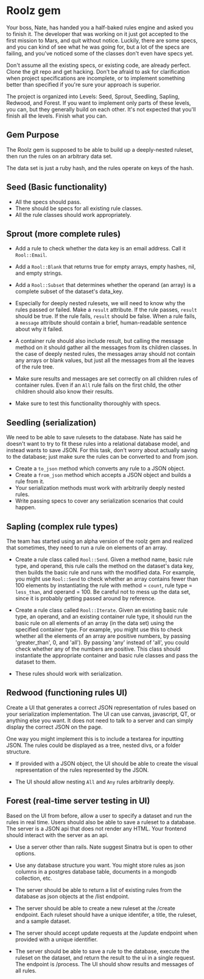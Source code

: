 # Roolz gem

Your boss, Nate, has handed you a half-baked rules engine and asked you to finish it. The developer that was working on it just got accepted to the first mission to Mars, and quit without notice. Luckily, there are some specs, and you can kind of see what he was going for, but a lot of the specs are failing, and you've noticed some of the classes don't even have specs yet.

Don't assume all the existing specs, or existing code, are already perfect. Clone the git repo and get hacking. Don't be afraid to ask for clarification when project specifications are incomplete, or to implement something better than specified if you're sure your approach is superior.

The project is organized into Levels: Seed, Sprout, Seedling, Sapling, Redwood, and Forest. If you want to implement only parts of these levels, you can, but they generally build on each other. It's not expected that you'll finish all the levels. Finish what you can.

## Gem Purpose

The Roolz gem is supposed to be able to build up a deeply-nested ruleset, then run the rules on an arbitrary data set.

The data set is just a ruby hash, and the rules operate on keys of the hash.

## Seed (Basic functionality)

* All the specs should pass.
* There should be specs for all existing rule classes.
* All the rule classes should work appropriately.

## Sprout (more complete rules)

* Add a rule to check whether the data key is an email address. Call it `Rool::Email`.

* Add a `Rool::Blank` that returns true for empty arrays, empty hashes, nil, and empty strings.

* Add a `Rool::Subset` that determines whether the operand (an array) is a complete subset of the dataset's data_key.

* Especially for deeply nested rulesets, we will need to know why the rules passed or failed. Make a `result` attribute. If the rule passes, `result` should be true. If the rule fails, `result` should be false. When a rule fails, a `message` attribute should contain a brief, human-readable sentence about why it failed.

* A container rule should also include result, but calling the message method on it should gather all the messages from its children classes. In the case of deeply nested rules, the messages array should not contain any arrays or blank values, but just all the messages from all the leaves of the rule tree.

* Make sure results and messages are set correctly on all children rules of container rules. Even if an `All` rule fails on the first child, the other children should also know their results.

* Make sure to test this functionality thoroughly with specs.

## Seedling (serialization)

We need to be able to save rulesets to the database. Nate has said he doesn't want to try to fit these rules into a relational database model, and instead wants to save JSON. For this task, don't worry about actually saving to the database; just make sure the rules can be converted to and from json.

* Create a `to_json` method which converts any rule to a JSON object.
* Create a `from_json` method which accepts a JSON object and builds a rule from it.
* Your serialization methods must work with arbitrarily deeply nested rules.
* Write passing specs to cover any serialization scenarios that could happen.

## Sapling (complex rule types)

The team has started using an alpha version of the roolz gem and realized that sometimes, they need to run a rule on elements of an array.

* Create a rule class called `Rool::Send`. Given a method name, basic rule type, and operand, this rule calls the method on the dataset's data key, then builds the basic rule and runs with the modified data. For example, you might use `Rool::Send` to check whether an array contains fewer than 100 elements by instantiating the rule with method = `count`, rule type = `less_than`, and operand = 100. Be careful not to mess up the data set, since it is probably getting passed around by reference.

* Create a rule class called `Rool::Iterate`. Given an existing basic rule type, an operand, and an existing container rule type, it should run the basic rule on all elements of an array (in the data set) using the specified container type. For example, you might use this to check whether all the elements of an array are positive numbers, by passing 'greater_than', 0, and 'all'). By passing 'any' instead of 'all', you could check whether any of the numbers are positive. This class should instantiate the appropriate container and basic rule classes and pass the dataset to them.

* These rules should work with serialization.

## Redwood (functioning rules UI)

Create a UI that generates a correct JSON representation of rules based on your serialization implementation. The UI can use canvas, javascript, QT, or anything else you want. It does not need to talk to a server and can simply display the correct JSON on the page.

One way you might implement this is to include a textarea for inputting JSON. The rules could be displayed as a tree, nested divs, or a folder structure.

* If provided with a JSON object, the UI should be able to create the visual representation of the rules represented by the JSON.

* The UI should allow nesting `All` and `Any` rules arbitrarily deeply.

## Forest (real-time server testing in UI)

Based on the UI from before, allow a user to specify a dataset and run the rules in real time. Users should also be able to save a ruleset to a database. The server is a JSON api that does not render any HTML. Your frontend should interact with the server as an api.

* Use a server other than rails. Nate suggest Sinatra but is open to other options.

* Use any database structure you want. You might store rules as json columns in a postgres database table, documents in a mongodb collection, etc.

* The server should be able to return a list of existing rules from the database as json objects at the /list endpoint.

* The server should be able to create a new ruleset at the /create endpoint. Each ruleset should have a unique identifer, a title, the ruleset, and a sample dataset.

* The server should accept update requests at the /update endpoint when provided with a unique identifier.

* The server should be able to save a rule to the database, execute the ruleset on the dataset, and return the result to the ui in a single request. The endpoint is /process. The UI should show results and messages of all rules.
